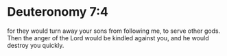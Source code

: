 # Deuteronomy 7:4

for they would turn away your sons from following me, to serve other gods. Then the anger of the Lord would be kindled against you, and he would destroy you quickly.
